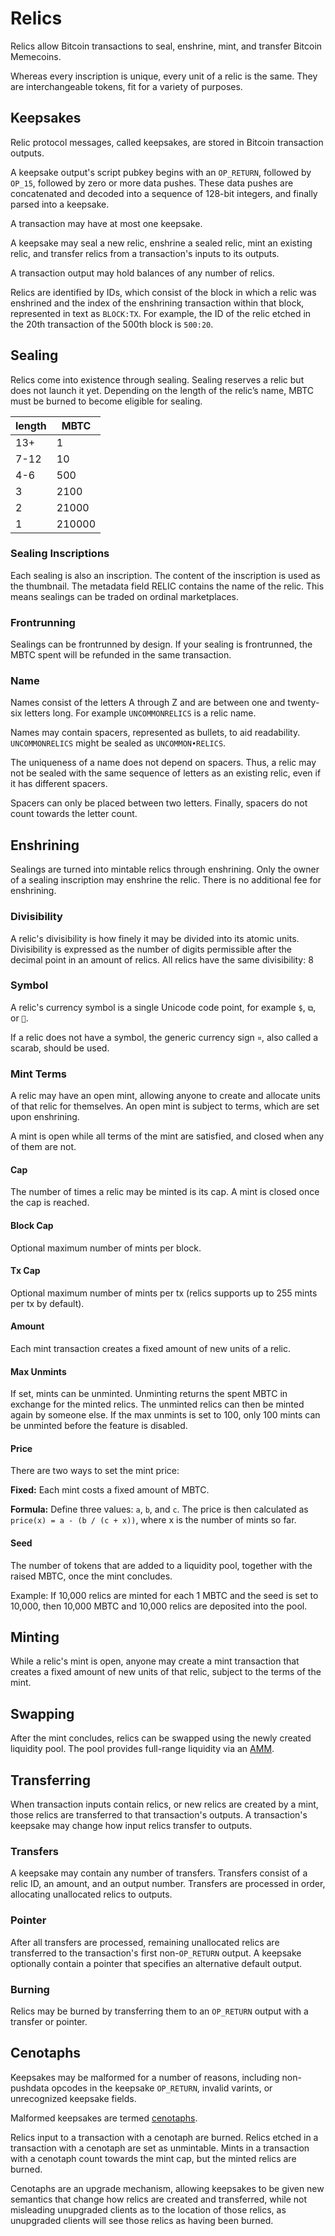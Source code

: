 Relics
=====

Relics allow Bitcoin transactions to seal, enshrine, mint, and transfer
Bitcoin Memecoins.

Whereas every inscription is unique, every unit of a relic is the same.
They are interchangeable tokens, fit for a variety of purposes.

Keepsakes
---------

Relic protocol messages, called keepsakes, are stored in Bitcoin
transaction outputs.

A keepsake output's script pubkey begins with an `OP_RETURN`, followed
by `OP_15`, followed by zero or more data pushes. These data pushes are
concatenated and decoded into a sequence of 128-bit integers, and
finally parsed into a keepsake.

A transaction may have at most one keepsake.

A keepsake may seal a new relic, enshrine a sealed relic, mint an
existing relic, and transfer relics from a transaction's inputs to its
outputs.

A transaction output may hold balances of any number of relics.

Relics are identified by IDs, which consist of the block in which a
relic was enshrined and the index of the enshrining transaction
within that block, represented in text as `BLOCK:TX`. For example, the
ID of the relic etched in the 20th transaction of the 500th block is
`500:20`.

Sealing
-------

Relics come into existence through sealing. Sealing reserves a relic but
does not launch it yet. Depending on the length of the relic’s name,
MBTC must be burned to become eligible for sealing.

| length | MBTC   | 
|--------|--------|
| 13+    | 1      |
| 7-12   | 10     |
| 4-6    | 500    |
| 3      | 2100   |
| 2      | 21000  |
| 1      | 210000 |

### Sealing Inscriptions

Each sealing is also an inscription. The content of the inscription is
used as the thumbnail. The metadata field RELIC contains the name of the
relic. This means sealings can be traded on ordinal marketplaces.

### Frontrunning

Sealings can be frontrunned by design. If your sealing is frontrunned,
the MBTC spent will be refunded in the same transaction.

### Name

Names consist of the letters A through Z and are between one and
twenty-six letters long. For example `UNCOMMONRELICS` is a relic name.

Names may contain spacers, represented as bullets, to aid readability.
`UNCOMMONRELICS` might be sealed as `UNCOMMON•RELICS`.

The uniqueness of a name does not depend on spacers. Thus, a relic
may not be sealed with the same sequence of letters as an existing
relic, even if it has different spacers.

Spacers can only be placed between two letters. Finally, spacers do not
count towards the letter count.

Enshrining
----------

Sealings are turned into mintable relics through enshrining. Only the
owner of a sealing inscription may enshrine the relic. There is no
additional fee for enshrining.

### Divisibility

A relic's divisibility is how finely it may be divided into its atomic
units. Divisibility is expressed as the number of digits permissible
after the
decimal point in an amount of relics. All relics have the same
divisibility: 8

### Symbol

A relic's currency symbol is a single Unicode code point, for example
`$`, `⧉`, or `🧿`.

If a relic does not have a symbol, the generic currency sign `¤`, also
called a scarab, should be used.

### Mint Terms

A relic may have an open mint, allowing anyone to create and
allocate units of that relic for themselves. An open mint is subject to
terms, which are set upon enshrining.

A mint is open while all terms of the mint are satisfied, and closed
when any of them are not.

#### Cap

The number of times a relic may be minted is its cap. A mint is closed
once the cap is reached.

#### Block Cap

Optional maximum number of mints per block.

#### Tx Cap

Optional maximum number of mints per tx (relics supports up to 255
mints per tx by default).

#### Amount

Each mint transaction creates a fixed amount of new units of a relic.

#### Max Unmints

If set, mints can be unminted. Unminting returns the spent MBTC in
exchange for the minted relics. The unminted relics can then be minted
again by someone else. If the max unmints is set to 100, only 100 mints
can be unminted before the feature is disabled.

#### Price

There are two ways to set the mint price:

**Fixed:** Each mint costs a fixed amount of MBTC.

**Formula:** Define three values: `a`, `b`, and `c`. The price is
then calculated as `price(x) = a - (b / (c + x))`, where x is the number
of mints so far.

#### Seed

The number of tokens that are added to a liquidity pool, together with
the raised MBTC, once the mint concludes.

Example: If 10,000 relics are minted for each 1 MBTC and the seed is set
to 10,000, then 10,000 MBTC and 10,000 relics are deposited into the
pool.

Minting
-------

While a relic's mint is open, anyone may create a mint transaction that
creates a fixed amount of new units of that relic, subject to the terms
of the mint.

Swapping
--------

After the mint concludes, relics can be swapped using the newly created
liquidity pool. The pool provides full-range liquidity via
an [AMM](https://chain.link/education-hub/what-is-an-automated-market-maker-amm).

Transferring
------------

When transaction inputs contain relics, or new relics are created by a
mint, those relics are transferred to that transaction's outputs. A
transaction's keepsake may change how input relics transfer to outputs.

### Transfers

A keepsake may contain any number of transfers. Transfers consist of a
relic ID, an amount, and an output number. Transfers are processed in
order, allocating unallocated relics to outputs.

### Pointer

After all transfers are processed, remaining unallocated relics are
transferred to the transaction's first non-`OP_RETURN` output. A
keepsake optionally contain a pointer that specifies an alternative
default output.

### Burning

Relics may be burned by transferring them to an `OP_RETURN` output with
a transfer or pointer.

Cenotaphs
---------

Keepsakes may be malformed for a number of reasons, including
non-pushdata opcodes in the keepsake `OP_RETURN`, invalid varints, or
unrecognized keepsake fields.

Malformed keepsakes are
termed [cenotaphs](https://en.wikipedia.org/wiki/Cenotaph).

Relics input to a transaction with a cenotaph are burned. Relics etched
in a transaction with a cenotaph are set as unmintable. Mints in a
transaction with a cenotaph count towards the mint cap, but the minted
relics are burned.

Cenotaphs are an upgrade mechanism, allowing keepsakes to be given new
semantics that change how relics are created and transferred, while not
misleading unupgraded clients as to the location of those relics, as
unupgraded clients will see those relics as having been burned.
